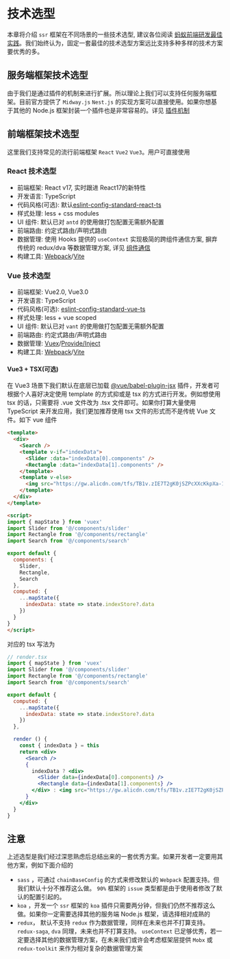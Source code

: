 # 技术选型

本章将介绍 `ssr` 框架在不同场景的一些技术选型, 建议各位阅读 [蚂蚁前端研发最佳实践](https://github.com/sorrycc/blog/issues/90)。我们始终认为，固定一套最佳的技术选型方案远比支持多种多样的技术方案要优秀的多。

## 服务端框架技术选型

由于我们是通过插件的机制来进行扩展。所以理论上我们可以支持任何服务端框架。目前官方提供了 `Midway.js` `Nest.js` 的实现方案可以直接使用。如果你想基于其他的 Node.js 框架封装一个插件也是非常容易的。详见 [插件机制](./features$plugin)

## 前端框架技术选型

这里我们支持常见的流行前端框架 `React` `Vue2` `Vue3`。用户可直接使用

### React 技术选型

- 前端框架: React v17, 实时跟进 React17的新特性
- 开发语言: TypeScript
- 代码风格(可选): 默认[eslint-config-standard-react-ts](https://github.com/zhangyuang/standardjs-react)
- 样式处理: less + css modules
- UI 组件: 默认已对 `antd` 的使用做打包配置无需额外配置
- 前端路由: 约定式路由/声明式路由
- 数据管理: 使用 Hooks 提供的 `useContext` 实现极简的跨组件通信方案, 摒弃传统的 redux/dva 等数据管理方案, 详见 [组件通信](./features$communication)
- 构建工具: [Webpack](https://webpack.docschina.org/)/[Vite](http://vitejs.dev/)

### Vue 技术选型

- 前端框架: Vue2.0, Vue3.0
- 开发语言: TypeScript
- 代码风格(可选): [eslint-config-standard-vue-ts](https://github.com/zhangyuang/standardjs-vue)
- 样式处理: less + vue scoped
- UI 组件: 默认已对 `vant` 的使用做打包配置无需额外配置
- 前端路由: 约定式路由/声明式路由
- 数据管理: [Vuex](https://vuex.vuejs.org/)/[Provide/Inject](./features$communication#Provide/Inject)
- 构建工具: [Webpack](https://webpack.docschina.org/)/[Vite](http://vitejs.dev/)

#### Vue3 + TSX(可选)

在 Vue3 场景下我们默认在底层已加载 [@vue/babel-plugin-jsx](https://github.com/vuejs/jsx-next#installation) 插件，开发者可根据个人喜好决定使用 template 的方式抑或是 tsx 的方式进行开发。例如想使用 tsx 的话，只需要将 .vue 文件改为 .tsx 文件即可。如果你打算大量使用 TypeScript 来开发应用，我们更加推荐使用 tsx 文件的形式而不是传统 Vue 文件。如下 vue 组件

```html
<template>
  <div>
    <Search />
    <template v-if="indexData">
      <Slider :data="indexData[0].components" />
      <Rectangle :data="indexData[1].components" />
    </template>
    <template v-else>
      <img src="https://gw.alicdn.com/tfs/TB1v.zIE7T2gK0jSZPcXXcKkpXa-128-128.gif" class="loading">
    </template>
  </div>
</template>

<script>
import { mapState } from 'vuex'
import Slider from '@/components/slider'
import Rectangle from '@/components/rectangle'
import Search from '@/components/search'

export default {
  components: {
    Slider,
    Rectangle,
    Search
  },
  computed: {
    ...mapState({
      indexData: state => state.indexStore?.data
    })
  }
}
</script>

```

对应的 tsx 写法为

```jsx
// render.tsx
import { mapState } from 'vuex'
import Slider from '@/components/slider'
import Rectangle from '@/components/rectangle'
import Search from '@/components/search'

export default {
  computed: {
    ...mapState({
      indexData: state => state.indexStore?.data
    })
  },

  render () {
    const { indexData } = this
    return <div>
      <Search />
      {
        indexData ? <div>
          <Slider data={indexData[0].components} />
          <Rectangle data={indexData[1].components} />
        </div> : <img src="https://gw.alicdn.com/tfs/TB1v.zIE7T2gK0jSZPcXXcKkpXa-128-128.gif" className="loading"/>
      }
    </div>
  }
}

```

## 注意

上述选型是我们经过深思熟虑后总结出来的一套优秀方案。如果开发者一定要用其他方案，例如下面介绍的

- `sass` ，可通过 `chainBaseConfig` 的方式来修改默认的 `Webpack` 配置支持。但我们默认十分不推荐这么做。 `90%` 框架的 `issue` 类型都是由于使用者修改了默认的配置引起的。
- `koa` ，开发一个 `ssr` 框架的 `koa` 插件只需要两分钟，但我们仍然不推荐这么做。如果你一定需要选择其他的服务端 Node.js 框架，请选择相对成熟的
- `redux`， 默认不支持 `redux` 作为数据管理，同样在未来也并不打算支持。`redux-saga`, `dva` 同理，未来也并不打算支持。 `useContext` 已足够优秀，若一定要选择其他的数据管理方案，在未来我们或许会考虑框架层提供 `Mobx` 或 `redux-toolkit` 来作为相对复杂的数据管理方案